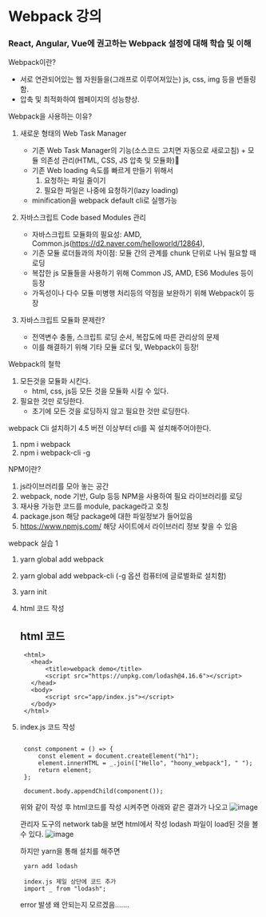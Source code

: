 # Webpack 강의

### React, Angular, Vue에 권고하는 Webpack 설정에 대해 학습 및 이해

Webpack이란?

- 서로 연관되어있는 웹 자원들을(그래프로 이루어져있는) js, css, img 등을 번들링함.
- 압축 및 최적화하여 웹페이지의 성능향상.

Webpack을 사용하는 이유?

1. 새로운 형태의 Web Task Manager

   - 기존 Web Task Manager의 기능(소스코드 고치면 자동으로 새로고침) + 모듈 의존성 관리(HTML, CSS, JS 압축 및 모듈화)
   - 기존 Web loading 속도를 빠르게 만들기 위해서
     1. 요청하는 파일 줄이기
     2. 필요한 파일은 나중에 요청하기(lazy loading)
   - minification을 webpack default cli로 실행가능

2. 자바스크립트 Code based Modules 관리

   - 자바스크립트 모듈화의 필요성: AMD, Common.js(https://d2.naver.com/helloworld/12864),
   - 기존 모듈 로더들과의 차이점: 모듈 간의 관계를 chunk 단위로 나눠 필요할 때 로딩
   - 복잡한 js 모듈들을 사용하기 위해 Common JS, AMD, ES6 Modules 등이 등장
   - 가독성이나 다수 모듈 미병행 처리등의 약점을 보완하기 위해 Webpack이 등장

3. 자바스크립트 모듈화 문제란?

   - 전역변수 충돌, 스크립트 로딩 순서, 복잡도에 따른 관리상의 문제
   - 이를 해결하기 위해 기타 모듈 로더 및, Webpack이 등장!

Webpack의 철학

1. 모든것을 모듈화 시킨다.
   - html, css, js등 모든 것을 모듈화 시킬 수 있다.
2. 필요한 것만 로딩한다.
   - 초기에 모든 것을 로딩하지 않고 필요한 것만 로딩한다.

webpack Cli 설치하기
4.5 버전 이상부터 cli를 꼭 설치해주어야한다.

1. npm i webpack
2. npm i webpack-cli -g

NPM이란?

1. js라이브러리를 모아 놓는 공간
2. webpack, node 기반, Gulp 등등 NPM을 사용하여 필요 라이브러리를 로딩
3. 재사용 가능한 코드를 module, package라고 호칭
4. package.json 해당 package에 대한 파일정보가 들어있음
5. https://www.npmjs.com/ 해당 사이트에서 라이브러리 정보 찾을 수 있음

webpack 실습 1

1. yarn global add webpack
2. yarn global add webpack-cli (-g 옵션 컴퓨터에 글로벌화로 설치함)
3. yarn init
4. html 코드 작성

   ## html 코드

   ```
    <html>
      <head>
          <title>webpack demo</title>
          <script src="https://unpkg.com/lodash@4.16.6"></script>
      </head>
      <body>
          <script src="app/index.js"></script>
      </body>
    </html>
   ```

5. index.js 코드 작성

   ```

    const component = () => {
        const element = document.createElement("h1");
        element.innerHTML = _.join(["Hello", "hoony_webpack"], " ");
        return element;
    };

    document.body.appendChild(component());

   ```

   위와 같이 작성 후 html코드를 작성 시켜주면 아래와 같은 결과가 나오고
   ![image](https://user-images.githubusercontent.com/23521909/71816540-46efcd00-30c6-11ea-83c5-0d3c541346f9.png)

   관리자 도구의 network tab을 보면 html에서 작성 lodash 파일이 load된 것을 볼 수 있다.
   ![image](https://user-images.githubusercontent.com/23521909/71814406-a8606d80-30bf-11ea-95a0-89e8eae9fedd.png)

   하지만 yarn을 통해 설치를 해주면

   ```
    yarn add lodash

    index.js 제일 상단에 코드 추가
    import _ from "lodash";
   ```

   error 발생 왜 안되는지 모르겠음.......
